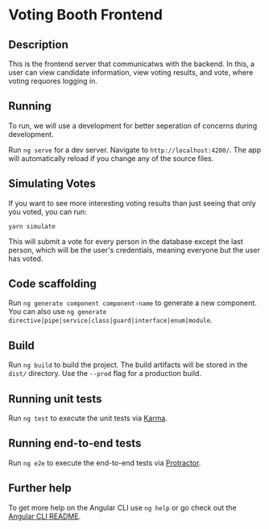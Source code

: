 # Voting Booth Frontend

## Description

This is the frontend server that communicatws with the backend. In this, a user can view candidate information, view voting results, and vote, where voting requores logging in.

## Running

To run, we will use a development for better seperation of concerns during development.

Run `ng serve` for a dev server. Navigate to `http://localhost:4200/`. The app will automatically reload if you change any of the source files.

## Simulating Votes

If you want to see more interesting voting results than just seeing that only you voted, you can run:
```
yarn simulate
```
This will submit a vote for every person in the database except the last person, which will be the user's credentials, meaning everyone but the user has voted.

## Code scaffolding

Run `ng generate component component-name` to generate a new component. You can also use `ng generate directive|pipe|service|class|guard|interface|enum|module`.

## Build

Run `ng build` to build the project. The build artifacts will be stored in the `dist/` directory. Use the `--prod` flag for a production build.

## Running unit tests

Run `ng test` to execute the unit tests via [Karma](https://karma-runner.github.io).

## Running end-to-end tests

Run `ng e2e` to execute the end-to-end tests via [Protractor](http://www.protractortest.org/).

## Further help

To get more help on the Angular CLI use `ng help` or go check out the [Angular CLI README](https://github.com/angular/angular-cli/blob/master/README.md).
